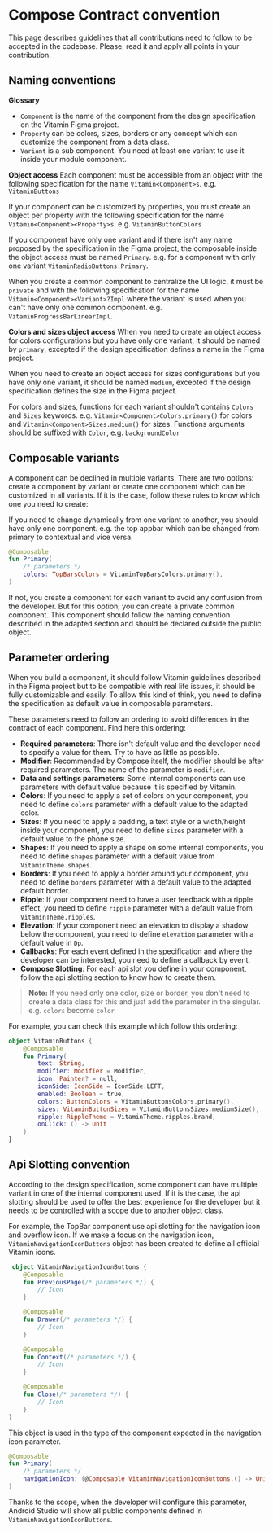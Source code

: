 # Compose Contract convention

This page describes guidelines that all contributions need to follow to be accepted in the codebase.
Please, read it and apply all points in your contribution.

## Naming conventions

**Glossary**
* `Component` is the name of the component from the design specification on the Vitamin Figma project.
* `Property` can be colors, sizes, borders or any concept which can customize the component from a data class.
* `Variant` is a sub component. You need at least one variant to use it inside your module component.

**Object access**
Each component must be accessible from an object with the following specification for the name
`Vitamin<Component>s`. e.g. `VitaminButtons`

If your component can be customized by properties, you must create an object per property with the
following specification for the name `Vitamin<Component><Property>s`. e.g. `VitaminButtonColors`

If you component have only one variant and if there isn't any name proposed by the specification
in the Figma project, the composable inside the object access must be named `Primary`. e.g. for
a component with only one variant `VitaminRadioButtons.Primary`.

When you create a common component to centralize the UI logic, it must be `private` and with the
following specification for the name `Vitamin<Component><Variant>?Impl` where the variant
is used when you can't have only one common component. e.g. `VitaminProgressBarLinearImpl`.

**Colors and sizes object access**
When you need to create an object access for colors configurations but you have only one variant,
it should be named by `primary`, excepted if the design specification defines a name in the Figma
project.

When you need to create an object access for sizes configurations but you have only one variant,
it should be named `medium`, excepted if the design specification defines the size in the Figma
project.

For colors and sizes, functions for each variant shouldn't contains `Colors` and `Sizes` keywords.
e.g. `Vitamin<Component>Colors.primary()` for colors and `Vitamin<Component>Sizes.medium()` for 
sizes. Functions arguments should be suffixed with `Color`, e.g. `backgroundColor`



## Composable variants

A component can be declined in multiple variants. There are two options: create
a component by variant or create one component which can be customized in all variants. If it is
the case, follow these rules to know which one you need to create:

If you need to change dynamically from one variant to another, you should have only one component.
e.g. the top appbar which can be changed from primary to contextual and vice versa.

```kotlin
@Composable
fun Primary(
    /* parameters */
    colors: TopBarsColors = VitaminTopBarsColors.primary(),
)
```

If not, you create a component for each variant to avoid any confusion from the developer. But for
this option, you can create a private common component. This component should follow the naming
convention described in the adapted section and should be declared outside the public object.

## Parameter ordering

When you build a component, it should follow Vitamin guidelines described in the Figma project
but to be compatible with real life issues, it should be fully customizable and easily. To allow
this kind of think, you need to define the specification as default value in composable parameters.

These parameters need to follow an ordering to avoid differences in the contract of each component.
Find here this ordering:

* **Required parameters**: There isn't default value and the developer need to specify a value for them. Try to have as little as possible.
* **Modifier**: Recommended by Compose itself, the modifier should be after required parameters. The name of the parameter is `modifier`.
* **Data and settings parameters**: Some internal components can use parameters with default value because it is specified by Vitamin.
* **Colors**: If you need to apply a set of colors on your component, you need to define `colors` parameter with a default value to the adapted color.
* **Sizes**: If you need to apply a padding, a text style or a width/height inside your component, you need to define `sizes` parameter with a default value to the phone size.
* **Shapes**: If you need to apply a shape on some internal components, you need to define `shapes` parameter with a default value from `VitaminTheme.shapes`. 
* **Borders**: If you need to apply a border around your component, you need to define `borders` parameter with a default value to the adapted default border.
* **Ripple**: If your component need to have a user feedback with a ripple effect, you need to define `ripple` parameter with a default value from `VitaminTheme.ripples`.
* **Elevation**: If your component need an elevation to display a shadow below the component, you need to define `elevation` parameter with a default value in `Dp`.
* **Callbacks**: For each event defined in the specification and where the developer can be interested, you need to define a callback by event.
* **Compose Slotting**: For each api slot you define in your component, follow the api slotting section to know how to create them. 

> **Note:**
> If you need only one color, size or border, you don't need to create a data class for this and just
> add the parameter in the singular. e.g. `colors` become `color`

For example, you can check this example which follow this ordering:

```kotlin
object VitaminButtons {
    @Composable
    fun Primary(
        text: String,
        modifier: Modifier = Modifier,
        icon: Painter? = null,
        iconSide: IconSide = IconSide.LEFT,
        enabled: Boolean = true,
        colors: ButtonColors = VitaminButtonsColors.primary(),
        sizes: VitaminButtonSizes = VitaminButtonsSizes.mediumSize(),
        ripple: RippleTheme = VitaminTheme.ripples.brand,
        onClick: () -> Unit
    )
}
```

## Api Slotting convention

According to the design specification, some component can have multiple variant in one of the 
internal component used. If it is the case, the api slotting should be used to offer the best
experience for the developer but it needs to be controlled with a scope due to another object class.

For example, the TopBar component use api slotting for the navigation icon and overflow icon. If
we make a focus on the navigation icon, `VitaminNavigationIconButtons` object has been created to
define all official Vitamin icons.

```kotlin
 object VitaminNavigationIconButtons {
    @Composable
    fun PreviousPage(/* parameters */) {
        // Icon
    }

    @Composable
    fun Drawer(/* parameters */) {
        // Icon
    }

    @Composable
    fun Context(/* parameters */) {
        // Icon
    }

    @Composable
    fun Close(/* parameters */) {
        // Icon
    }
}
```

This object is used in the type of the component expected in the navigation icon parameter.

```kotlin
@Composable
fun Primary(
    /* parameters */
    navigationIcon: (@Composable VitaminNavigationIconButtons.() -> Unit)? = null
)
```

Thanks to the scope, when the developer will configure this parameter, Android Studio will show
all public components defined in `VitaminNavigationIconButtons`.
